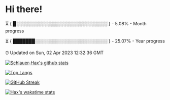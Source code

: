 # Hi there!

⏳ { █░░░░░░░░░░░░░░░░░░░░░░░░░░░░░ } - 5.08% - Month progress

⏳ { ███████░░░░░░░░░░░░░░░░░░░░░░░ } - 25.07% - Year progress

⏰ Updated on Sun, 02 Apr 2023 12:32:36 GMT


[![Schlauer-Hax's github stats](https://github-readme-stats.vercel.app/api?username=Schlauer-Hax&show_icons=true&theme=dark&count_private=true)](https://github.com/Schlauer-Hax)


[![Top Langs](https://github-readme-stats.vercel.app/api/top-langs/?username=Schlauer-Hax&layout=compact&theme=dark)](https://github.com/Schlauer-Hax?tab=repositories)

[![GitHub Streak](https://streak-stats.demolab.com?user=Schlauer-Hax&theme=dark)](https://git.io/streak-stats)

[![Hax's wakatime stats](https://github-readme-stats.vercel.app/api/wakatime?username=Hax&theme=dark)](https://wakatime.com/@Hax)

